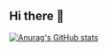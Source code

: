## Hi there 👋

[![Anurag's GitHub stats](https://github-readme-stats.vercel.app/api?username=cheezypotatoes&show_icons=true)](https://github.com/cheezypotatoes/github-readme-stats)
